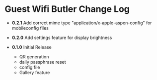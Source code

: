 # Guest Wifi Butler Change Log

- **0.2.1** Add correct mime type "application/x-apple-aspen-config" for mobileconfig files

- **0.2.0** Add settings feature for display brightness

- **0.1.0**  Initial Release
    - QR generation
    - daily passphrase reset
    - config file
    - Gallery feature